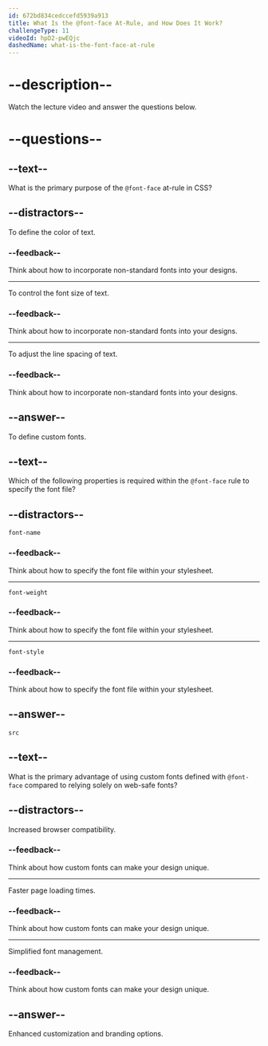 ```yaml
---
id: 672bd834cedccefd5939a913
title: What Is the @font-face At-Rule, and How Does It Work?
challengeType: 11
videoId: hpD2-pwEQjc
dashedName: what-is-the-font-face-at-rule
---
```


# --description--

Watch the lecture video and answer the questions below.

# --questions--

## --text--

What is the primary purpose of the `@font-face` at-rule in CSS?

## --distractors--

To define the color of text.

### --feedback--

Think about how to incorporate non-standard fonts into your designs.

---

To control the font size of text.

### --feedback--

Think about how to incorporate non-standard fonts into your designs.

---

To adjust the line spacing of text.

### --feedback--

Think about how to incorporate non-standard fonts into your designs.

## --answer--

To define custom fonts.

## --text--

Which of the following properties is required within the `@font-face` rule to specify the font file?

## --distractors--

`font-name`

### --feedback--

Think about how to specify the font file within your stylesheet.

---

`font-weight`

### --feedback--

Think about how to specify the font file within your stylesheet.

---

`font-style`

### --feedback--

Think about how to specify the font file within your stylesheet.

## --answer--

`src`

## --text--

What is the primary advantage of using custom fonts defined with `@font-face` compared to relying solely on web-safe fonts?

## --distractors--

Increased browser compatibility.

### --feedback--

Think about how custom fonts can make your design unique.

---

Faster page loading times.

### --feedback--

Think about how custom fonts can make your design unique.

---

Simplified font management.

### --feedback--

Think about how custom fonts can make your design unique.

## --answer--

Enhanced customization and branding options.

